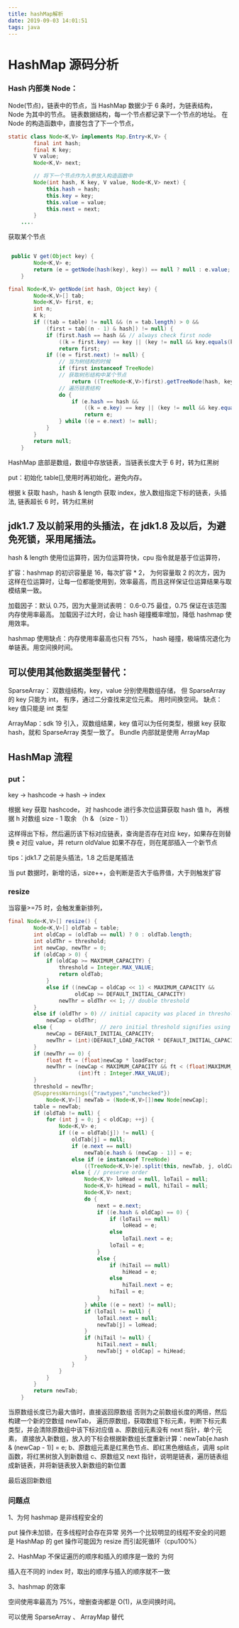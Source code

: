 ```yaml
---
title: hashMap解析
date: 2019-09-03 14:01:51
tags: java
---
```


# HashMap 源码分析

### Hash 内部类 Node：

Node(节点)，链表中的节点，当 HashMap 数据少于 6 条时，为链表结构，Node 为其中的节点。
链表数据结构，每一个节点都记录下一个节点的地址。
在 Node 的构造函数中，直接包含了下一个节点，

```java
static class Node<K,V> implements Map.Entry<K,V> {
        final int hash;
        final K key;
        V value;
        Node<K,V> next;

        // 将下一个节点作为入参放入构造函数中
        Node(int hash, K key, V value, Node<K,V> next) {
            this.hash = hash;
            this.key = key;
            this.value = value;
            this.next = next;
        }
    ....

```

获取某个节点

```java

 public V get(Object key) {
        Node<K,V> e;
        return (e = getNode(hash(key), key)) == null ? null : e.value;
    }

final Node<K,V> getNode(int hash, Object key) {
        Node<K,V>[] tab;
        Node<K,V> first, e;
        int n;
        K k;
        if ((tab = table) != null && (n = tab.length) > 0 &&
            (first = tab[(n - 1) & hash]) != null) {
            if (first.hash == hash && // always check first node
                ((k = first.key) == key || (key != null && key.equals(k))))
                return first;
            if ((e = first.next) != null) {
                // 当为树结构的时候
                if (first instanceof TreeNode)
                // 获取树形结构中某个节点
                    return ((TreeNode<K,V>)first).getTreeNode(hash, key);
                // 遍历链表结构
                do {
                    if (e.hash == hash &&
                        ((k = e.key) == key || (key != null && key.equals(k))))
                        return e;
                } while ((e = e.next) != null);
            }
        }
        return null;
    }

```

HashMap 底部是数组，数组中存放链表，当链表长度大于 6 时，转为红黑树

put：初始化 table[],使用时再初始化，避免内存。

根据 k 获取 hash，hash & length 获取 index，放入数组指定下标的链表，头插法, 链表超长 6 时，转为红黑树

## jdk1.7 及以前采用的头插法，在 jdk1.8 及以后，为避免死锁，采用尾插法。

hash & length 使用位运算符，因为位运算符快，cpu 指令就是基于位运算符，

扩容：hashmap 的初识容量是 16，每次扩容 \* 2， 为何容量取 2 的次方，因为这样在位运算时，让每一位都能使用到，效率最高，而且这样保证位运算结果与取模结果一致。

加载因子：默认 0.75，因为大量测试表明： 0.6-0.75 最佳，0.75 保证在该范围内存使用率最高。
加载因子过大时，会让 hash 碰撞概率增加，降低 hashmap 使用效率。

hashmap 使用缺点：内存使用率最高也只有 75%， hash 碰撞，极端情况退化为单链表。用空间换时间。

## 可以使用其他数据类型替代：

SparseArray： 双数组结构，key，value 分别使用数组存储， 但 SparseArray 的 key 只能为 int，
有序，通过二分查找来定位元素。
用时间换空间。
缺点： key 值只能是 int 类型

ArrayMap：sdk 19 引入，双数组结果，key 值可以为任何类型，根据 key 获取 hash，就和 SparseArray 类型一致了。
Bundle 内部就是使用 ArrayMap

## HashMap 流程

### put：

key -> hashcode -> hash -> index

根据 key 获取 hashcode， 对 hashcode 进行多次位运算获取 hash 值 h，
再根据 h 对数组 size - 1 取余 （h & （size - 1））

这样得出下标，然后遍历该下标对应链表，查询是否存在对应 key，如果存在则替换 e 对应 value，并 return oldValue
如果不存在，则在尾部插入一个新节点

tips：jdk1.7 之前是头插法，1.8 之后是尾插法

当 put 数据时，新增的话，size++，会判断是否大于临界值，大于则触发扩容

### resize

当容量>=75 时，会触发重新排列，

```java
final Node<K,V>[] resize() {
        Node<K,V>[] oldTab = table;
        int oldCap = (oldTab == null) ? 0 : oldTab.length;
        int oldThr = threshold;
        int newCap, newThr = 0;
        if (oldCap > 0) {
            if (oldCap >= MAXIMUM_CAPACITY) {
                threshold = Integer.MAX_VALUE;
                return oldTab;
            }
            else if ((newCap = oldCap << 1) < MAXIMUM_CAPACITY &&
                     oldCap >= DEFAULT_INITIAL_CAPACITY)
                newThr = oldThr << 1; // double threshold
        }
        else if (oldThr > 0) // initial capacity was placed in threshold
            newCap = oldThr;
        else {               // zero initial threshold signifies using defaults
            newCap = DEFAULT_INITIAL_CAPACITY;
            newThr = (int)(DEFAULT_LOAD_FACTOR * DEFAULT_INITIAL_CAPACITY);
        }
        if (newThr == 0) {
            float ft = (float)newCap * loadFactor;
            newThr = (newCap < MAXIMUM_CAPACITY && ft < (float)MAXIMUM_CAPACITY ?
                      (int)ft : Integer.MAX_VALUE);
        }
        threshold = newThr;
        @SuppressWarnings({"rawtypes","unchecked"})
            Node<K,V>[] newTab = (Node<K,V>[])new Node[newCap];
        table = newTab;
        if (oldTab != null) {
            for (int j = 0; j < oldCap; ++j) {
                Node<K,V> e;
                if ((e = oldTab[j]) != null) {
                    oldTab[j] = null;
                    if (e.next == null)
                        newTab[e.hash & (newCap - 1)] = e;
                    else if (e instanceof TreeNode)
                        ((TreeNode<K,V>)e).split(this, newTab, j, oldCap);
                    else { // preserve order
                        Node<K,V> loHead = null, loTail = null;
                        Node<K,V> hiHead = null, hiTail = null;
                        Node<K,V> next;
                        do {
                            next = e.next;
                            if ((e.hash & oldCap) == 0) {
                                if (loTail == null)
                                    loHead = e;
                                else
                                    loTail.next = e;
                                loTail = e;
                            }
                            else {
                                if (hiTail == null)
                                    hiHead = e;
                                else
                                    hiTail.next = e;
                                hiTail = e;
                            }
                        } while ((e = next) != null);
                        if (loTail != null) {
                            loTail.next = null;
                            newTab[j] = loHead;
                        }
                        if (hiTail != null) {
                            hiTail.next = null;
                            newTab[j + oldCap] = hiHead;
                        }
                    }
                }
            }
        }
        return newTab;
    }
```

当原数组长度已为最大值时，直接返回原数组
否则为之前数组长度的两倍，然后构建一个新的空数组 newTab，
遍历原数组，获取数组下标元素，判断下标元素类型，并会清除原数组中该下标对应值
a、原数组元素没有 next 指针，单个元素， 直接放入新数组，放入的下标会根据新数组长度重新计算：newTab[e.hash & (newCap - 1)] = e;
b、原数组元素是红黑色节点、即红黑色根结点，调用 split 函数，将红黑树放入到新数组
c、原数组又 next 指针，说明是链表，遍历链表组成新链表，并将新链表放入新数组的新位置

最后返回新数组

### 问题点

1、为何 hashmap 是非线程安全的

put 操作未加锁，在多线程时会存在异常
另外一个比较明显的线程不安全的问题是 HashMap 的 get 操作可能因为 resize 而引起死循环（cpu100%）

2、HashMap 不保证遍历的顺序和插入的顺序是一致的 为何

插入在不同的 index 时，取出的顺序与插入的顺序就不一致

3、hashmap 的效率

空间使用率最高为 75%，增删查询都是 O(1)，从空间换时间。

可以使用 SparseArray 、 ArrayMap 替代
